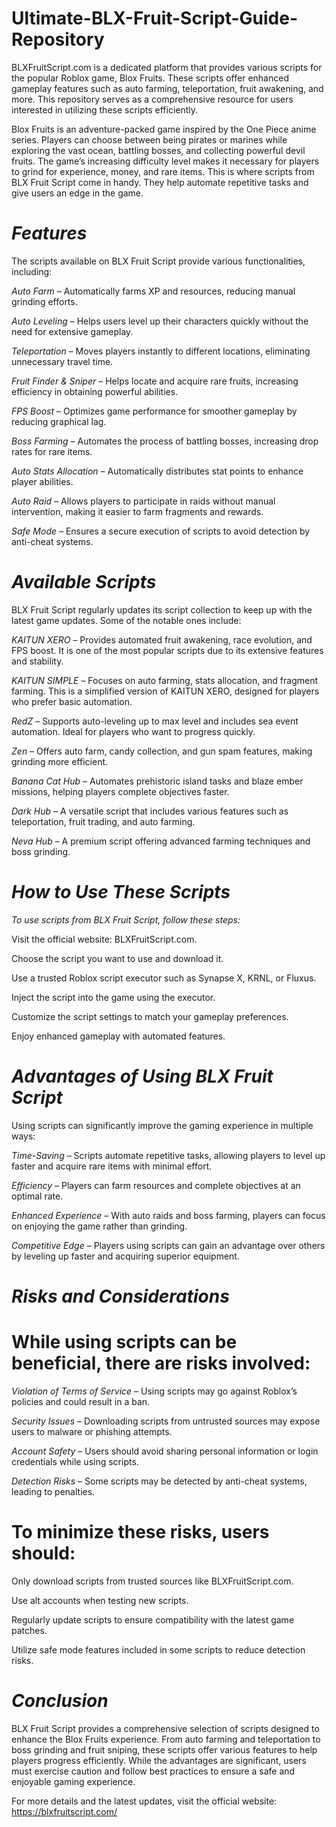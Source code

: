 # Ultimate-BLX-Fruit-Script-Guide-Repository


BLXFruitScript.com is a dedicated platform that provides various scripts for the popular Roblox game, Blox Fruits. These scripts offer enhanced gameplay features such as auto farming, teleportation, fruit awakening, and more. This repository serves as a comprehensive resource for users interested in utilizing these scripts efficiently.

Blox Fruits is an adventure-packed game inspired by the One Piece anime series. Players can choose between being pirates or marines while exploring the vast ocean, battling bosses, and collecting powerful devil fruits. The game’s increasing difficulty level makes it necessary for players to grind for experience, money, and rare items. This is where scripts from BLX Fruit Script come in handy. They help automate repetitive tasks and give users an edge in the game.

# *Features*

The scripts available on BLX Fruit Script provide various functionalities, including:

*Auto Farm* – Automatically farms XP and resources, reducing manual grinding efforts.

*Auto Leveling* – Helps users level up their characters quickly without the need for extensive gameplay.

*Teleportation* – Moves players instantly to different locations, eliminating unnecessary travel time.

*Fruit Finder & Sniper* – Helps locate and acquire rare fruits, increasing efficiency in obtaining powerful abilities.

*FPS Boost* – Optimizes game performance for smoother gameplay by reducing graphical lag.

*Boss Farming* – Automates the process of battling bosses, increasing drop rates for rare items.

*Auto Stats Allocation* – Automatically distributes stat points to enhance player abilities.

*Auto Raid* – Allows players to participate in raids without manual intervention, making it easier to farm fragments and rewards.

*Safe Mode* – Ensures a secure execution of scripts to avoid detection by anti-cheat systems.

# *Available Scripts*

BLX Fruit Script regularly updates its script collection to keep up with the latest game updates. Some of the notable ones include:

*KAITUN XERO* – Provides automated fruit awakening, race evolution, and FPS boost. It is one of the most popular scripts due to its extensive features and stability.

*KAITUN SIMPLE* – Focuses on auto farming, stats allocation, and fragment farming. This is a simplified version of KAITUN XERO, designed for players who prefer basic automation.

*RedZ* – Supports auto-leveling up to max level and includes sea event automation. Ideal for players who want to progress quickly.

*Zen* – Offers auto farm, candy collection, and gun spam features, making grinding more efficient.

*Banana Cat Hub* – Automates prehistoric island tasks and blaze ember missions, helping players complete objectives faster.

*Dark Hub* – A versatile script that includes various features such as teleportation, fruit trading, and auto farming.

*Neva Hub* – A premium script offering advanced farming techniques and boss grinding.

# *How to Use These Scripts*

*To use scripts from BLX Fruit Script, follow these steps:*

Visit the official website: BLXFruitScript.com.

Choose the script you want to use and download it.

Use a trusted Roblox script executor such as Synapse X, KRNL, or Fluxus.

Inject the script into the game using the executor.

Customize the script settings to match your gameplay preferences.

Enjoy enhanced gameplay with automated features.

# *Advantages of Using BLX Fruit Script*

Using scripts can significantly improve the gaming experience in multiple ways:

*Time-Saving* – Scripts automate repetitive tasks, allowing players to level up faster and acquire rare items with minimal effort.

*Efficiency* – Players can farm resources and complete objectives at an optimal rate.

*Enhanced Experience* – With auto raids and boss farming, players can focus on enjoying the game rather than grinding.

*Competitive Edge* – Players using scripts can gain an advantage over others by leveling up faster and acquiring superior equipment.

# *Risks and Considerations*



# While using scripts can be beneficial, there are risks involved:

*Violation of Terms of Service* – Using scripts may go against Roblox’s policies and could result in a ban.

*Security Issues* – Downloading scripts from untrusted sources may expose users to malware or phishing attempts.

*Account Safety* – Users should avoid sharing personal information or login credentials while using scripts.

*Detection Risks* – Some scripts may be detected by anti-cheat systems, leading to penalties.

# To minimize these risks, users should:

Only download scripts from trusted sources like BLXFruitScript.com.

Use alt accounts when testing new scripts.

Regularly update scripts to ensure compatibility with the latest game patches.

Utilize safe mode features included in some scripts to reduce detection risks.

# *Conclusion*

BLX Fruit Script provides a comprehensive selection of scripts designed to enhance the Blox Fruits experience. From auto farming and teleportation to boss grinding and fruit sniping, these scripts offer various features to help players progress efficiently. While the advantages are significant, users must exercise caution and follow best practices to ensure a safe and enjoyable gaming experience.

For more details and the latest updates, visit the official website: https://blxfruitscript.com/
